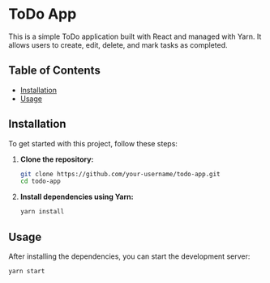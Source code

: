 # ToDo App

This is a simple ToDo application built with React and managed with Yarn. It allows users to create, edit, delete, and mark tasks as completed.

## Table of Contents

- [Installation](#installation)
- [Usage](#usage)

## Installation

To get started with this project, follow these steps:

1. **Clone the repository:**

    ```bash
    git clone https://github.com/your-username/todo-app.git
    cd todo-app
    ```

2. **Install dependencies using Yarn:**

    ```bash
    yarn install
    ```

## Usage

After installing the dependencies, you can start the development server:

```bash
yarn start
